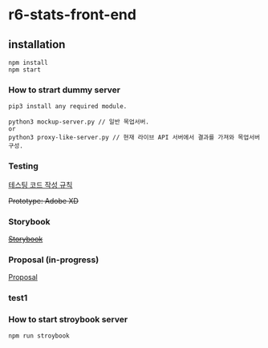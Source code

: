 # r6-stats-front-end


## installation
```
npm install
npm start
```

### How to strart dummy server
```
pip3 install any required module.

python3 mockup-server.py // 일반 목업서버.
or
python3 proxy-like-server.py // 현재 라이브 API 서버에서 결과를 가져와 목업서버 구성.
```
### Testing
[테스팅 코드 작성 규칙](https://www.notion.so/380bf319dd8e4b4aa7020a892c511a66)

<del>Prototype: Adobe XD</del>

### Storybook
<del>[Storybook](https://jiwoo-choi.github.io/r6-stats-front-end/)</del>

### Proposal (in-progress)
[Proposal](https://www.notion.so/R6-Stats-fb0b362be1334d53a49469a3fecbcabc)

### test1

### How to start stroybook server
```
npm run stroybook
```

